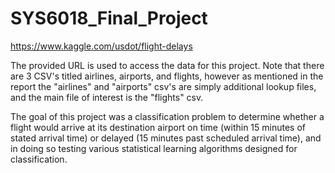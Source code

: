 # SYS6018_Final_Project

https://www.kaggle.com/usdot/flight-delays

The provided URL is used to access the data for this project. Note that there are 3 CSV's titled airlines, airports, and flights, however as mentioned in the report the "airlines" and "airports" csv's are simply additional lookup files, and the main file of interest is the "flights" csv.

The goal of this project was a classification problem to determine whether a flight would arrive at its destination airport on time (within 15 minutes of stated arrival time) or delayed (15 minutes past scheduled arrival time), and in doing so testing various statistical learning algorithms designed for classification.
